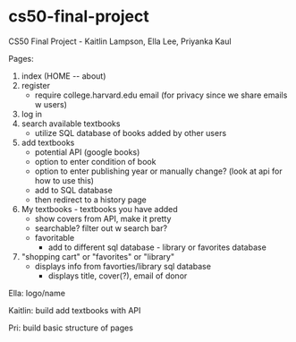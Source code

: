 # cs50-final-project
CS50 Final Project - Kaitlin Lampson, Ella Lee, Priyanka Kaul

Pages:
1. index (HOME -- about)
2. register
    - require college.harvard.edu email (for privacy since we share emails w users)
3. log in
4. search available textbooks
    - utilize SQL database of books added by other users
5. add textbooks
    - potential API (google books)
    - option to enter condition of book
    - option to enter publishing year or manually change? (look at api for how to use this)
    - add to SQL database
    - then redirect to a history page
6. My textbooks - textbooks you have added
    - show covers from API, make it pretty
    - searchable? filter out w search bar?
    - favoritable 
        - add to different sql database - library or favorites database
7. "shopping cart" or "favorites" or "library"
    - displays info from favorties/library sql database
        - displays title, cover(?), email of donor 

Ella: logo/name

Kaitlin: build add textbooks with API

Pri: build basic structure of pages 